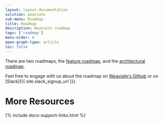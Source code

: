 ```yaml
---
layout: layout-documentation
solution: weaviate
sub-menu: Roadmap
title: Roadmap
description: Weaviate roadmap
tags: ['roadmap']
menu-order: 0
open-graph-type: article
toc: false
---
```


There are two roadmaps, the [feature roadmap](./feature-roadmap.html), and the [architectural roadmap](./architectural-roadmap.html).

Feel free to engage with us about the roadmap on [Weaviate's Github](/developers/weaviate/current/) or on [Slack]({{ site.slack_signup_url }}).

# More Resources

{% include docs-support-links.html %}
